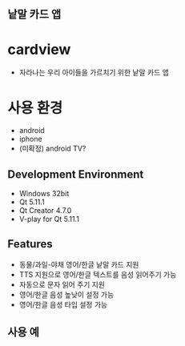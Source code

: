 ## 낱말 카드 앱 


# cardview  
 - 자라나는 우리 아이들을 가르치기 위한 낱말 카드 앱  

# 사용 환경 
 - android
 - iphone
 - (미확정) android TV?

## Development Environment
 - Windows 32bit
 - Qt 5.11.1
 - Qt Creator 4.7.0
 - V-play for Qt 5.11.1  

## Features
 - 동물/과일-야채  영어/한글 낱말 카드 지원
 - TTS 지원으로 영어/한글 텍스트를 음성 읽어주기 가능
 - 자동으로 문자 읽어 주기 지원
 - 영어/한글 음성 높낮이 설정 가능
 - 영어/한글 음성 타입 설정 가능

## 사용 예


